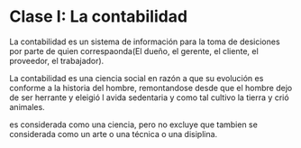 # Clase I: La contabilidad

La contabilidad es un sistema de información para la toma de desiciones por parte de quien correspaonda(El dueño, el gerente, el cliente, el proveedor, el trabajador).

La contabilidad es una ciencia social en razón a que su evolución es conforme a la historia del hombre, remontandose desde que el hombre dejo de ser herrante y eleigió l avida sedentaria y como tal cultivo la tierra y crió animales.

es considerada como una ciencia, pero no excluye que tambien se considerada como un arte o una técnica o una disiplina.

